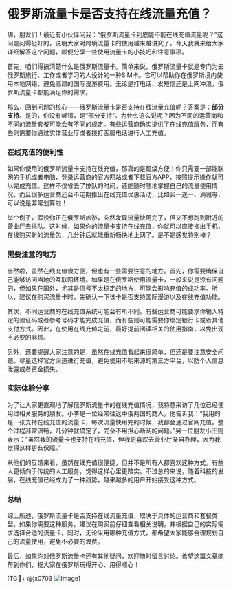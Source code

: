# 俄罗斯流量卡是否支持在线流量充值？

嗨，朋友们！最近有小伙伴问我：“俄罗斯流量卡到底能不能在线充值流量呢？”这问题问得挺好的，说明大家对跨境流量卡的使用越来越讲究了。今天我就来给大家详细解答这个问题，顺便分享一些使用流量卡的小技巧和注意事项。

首先，咱们得搞清楚什么是俄罗斯流量卡。简单来说，俄罗斯流量卡就是专门为去俄罗斯旅行、工作或者学习的人设计的一种SIM卡。它可以帮助你在俄罗斯境内使用本地网络，避免高昂的国际漫游费用。无论是打电话、发短信还是上网冲浪，俄罗斯流量卡都能满足你的需求。

那么，回到问题的核心——俄罗斯流量卡是否支持在线流量充值呢？答案是：**部分支持**。是的，你没有听错，是“部分支持”。为什么这么说呢？因为不同的运营商和不同的流量套餐可能会有不同的规定。有些运营商确实提供了在线充值服务，而有些则需要你通过实体营业厅或者拨打客服电话进行人工充值。

### 在线充值的便利性

如果你使用的俄罗斯流量卡支持在线充值，那真的是超级方便！你只需要一部能联网的手机或者电脑，登录运营商的官方网站或者下载官方APP，按照提示操作就可以完成充值。这样不仅省去了排队的时间，还能随时随地掌握自己的流量使用情况。而且很多运营商还会不定期推出在线充值优惠活动，比如买一送一、满减等，可以说是非常划算啦！

举个例子，假设你正在俄罗斯旅游，突然发现流量快用完了，但又不想跑到附近的营业厅去排队。这时候，如果你的流量卡支持在线充值，你就可以直接掏出手机，在线购买新的流量包，几分钟后就能重新畅快地上网了。是不是感觉特别棒？

### 需要注意的地方

当然啦，虽然在线充值很方便，但也有一些需要注意的地方。首先，你需要确保自己能够访问当地的互联网环境。如果是在俄罗斯使用流量卡，一般来说是没有问题的，但如果在国外，尤其是信号不太稳定的地方，可能会影响充值的成功率。所以，建议在购买流量卡时，先确认一下该卡是否支持国际漫游以及在线充值功能。

其次，不同运营商的在线充值系统可能会有所不同。有些运营商可能要求你输入特定的验证码或者参考号码才能完成充值，而有些则可能需要你绑定银行卡或者其他支付方式。因此，在使用在线充值之前，最好提前阅读相关的使用指南，以免出现不必要的麻烦。

另外，还要提醒大家注意的是，虽然在线充值看起来很简单，但还是要注意安全问题。尽量选择官方渠道进行充值，避免使用不明来源的第三方平台，以防个人信息泄露或者资金损失。

### 实际体验分享

为了让大家更直观地了解俄罗斯流量卡的在线充值情况，我特意采访了几位已经使用过相关服务的朋友。小李是一位经常往返中俄两国的商人，他告诉我：“我用的是一张支持在线充值的流量卡，每次流量快用完的时候，我都会通过官网充值。整个过程非常流畅，几分钟就搞定了，完全不用担心断网的问题。”另一位朋友小王则表示：“虽然我的流量卡也支持在线充值，但我更喜欢去营业厅亲自办理，因为我觉得这样更有保障。”

从他们的反馈来看，虽然在线充值很便捷，但并不是所有人都喜欢这种方式。有些人更倾向于传统的人工服务，觉得这样心里更踏实。不过总的来说，随着科技的发展，在线充值已经成为了一种趋势，越来越多的用户开始接受这种方式。

### 总结

综上所述，俄罗斯流量卡是否支持在线流量充值，取决于具体的运营商和套餐类型。如果你需要这种服务，建议在购买前仔细查看相关说明，并根据自己的实际需求选择合适的流量卡。同时，无论采用哪种充值方式，都希望大家能够合理规划自己的流量使用，避免不必要的浪费。

最后，如果你对俄罗斯流量卡还有其他疑问，欢迎随时留言讨论。希望这篇文章能帮到你们，祝大家在俄罗斯玩得开心、用得顺心！

[TG💪+ @jx0703 ![Image](https://github.com/user-attachments/assets/dbca1d08-cadb-493c-b0ec-ad6f7a83f270)]